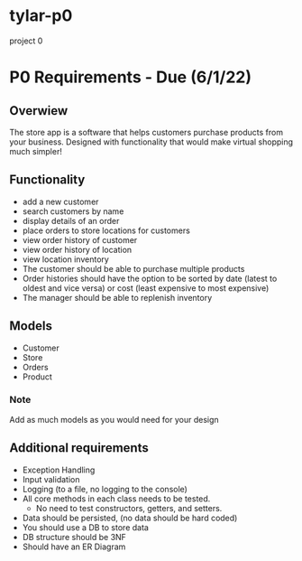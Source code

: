 # tylar-p0
project 0
# P0 Requirements - Due (6/1/22)

## Overwiew

The store app is a software that helps customers purchase products from your business. Designed with functionality that
would make virtual shopping much simpler!

## Functionality

- add a new customer
- search customers by name
- display details of an order
- place orders to store locations for customers
- view order history of customer
- view order history of location
- view location inventory
- The customer should be able to purchase multiple products
- Order histories should have the option to be sorted by date (latest to oldest and vice versa) or cost (least expensive
  to most expensive)
- The manager should be able to replenish inventory

## Models

- Customer
- Store
- Orders
- Product

### Note

Add as much models as you would need for your design

## Additional requirements

- Exception Handling
- Input validation
- Logging (to a file, no logging to the console)
- All core methods in each class needs to be tested.
  - No need to test constructors, getters, and setters.
- Data should be persisted, (no data should be hard coded)
- You should use a DB to store data
- DB structure should be 3NF
- Should have an ER Diagram
